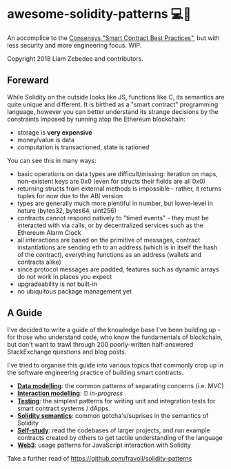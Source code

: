 awesome-solidity-patterns 💻🐍
==============================

An accomplice to the [Consensys "Smart Contract Best Practices"](https://consensys.github.io/smart-contract-best-practices/), but with less security and more engineering focus. WIP.

Copyright 2018 Liam Zebedee and contributors.

## Foreward
While Solidity on the outside looks like JS, functions like C, its semantics are quite unique and different. It is birthed as a "smart contract" programming language, however you can better understand its strange decisions by the constraints imposed by running atop the Ethereum blockchain:

- storage is **very expensive**
- money/value is data
- computation is transactioned, state is rationed

You can see this in many ways: 
 * basic operations on data types are difficult/missing: iteration on maps, non-existent keys are 0x0 (even for structs their fields are all 0x0) 
 * returning structs from external methods is impossible - rather, it returns tuples for now due to the ABI version
 * types are generally much more plentiful in number, but lower-level in nature (bytes32, bytes64, uint256)
 * contracts cannot respond natively to "timed events" - they must be interacted with via calls, or by decentralized services such as the Ethereum Alarm Clock
 * all interactions are based on the primitive of messages, contract instantiations are sending eth to an address (which is in itself the hash of the contract), everything functions as an address (wallets and contracts alike)
 * since protocol messages are padded, features such as dynamic arrays do not work in places you expect
 * upgradeability is not built-in
 * no ubiquitous package management yet

## A Guide
I've decided to write a guide of the knowledge base I've been building up - for those who understand code, who know the fundamentals of blockchain, but don't want to trawl through 200 poorly-written half-answered StackExchange questions and blog posts.

I've tried to organise this guide into various topics that commonly crop up in the software engineering practice of building smart contracts.

 - **[Data modelling](https://github.com/liamzebedee/awesome-solidity-patterns/blob/master/data-modelling.md)**: the common patterns of separating concerns (i.e. MVC)
 - **[Interaction modelling](https://github.com/liamzebedee/awesome-solidity-patterns/blob/master/interaction-modelling.md)**: ⏰ *in-progress*
 - **[Testing](https://github.com/liamzebedee/awesome-solidity-patterns/blob/master/testing.md)**: the simplest patterns for writing unit and integration tests for smart contract systems / dApps.
 - **[Solidity semantics](https://github.com/liamzebedee/awesome-solidity-patterns/blob/master/solidity.md)**: common gotcha's/suprises in the semantics of Solidity
 - **[Self-study](https://github.com/liamzebedee/awesome-solidity-patterns/blob/master/self-study.md)**: read the codebases of larger projects, and run example contracts created by others to get tactile understanding of the language
 - **[Web3](https://github.com/liamzebedee/awesome-solidity-patterns/blob/master/web3.md)**: usage patterns for JavaScript interaction with Solidity

Take a further read of https://github.com/fravoll/solidity-patterns
